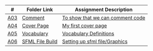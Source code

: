 |   #   | Folder Link | Assignment Description |
| :---: | ----------- | ---------------------- |
|<a href="https://github.com/SethAllen-ai/2143-OOP-Allen/tree/main/Assignments/A03"> A03 </a> |<a href="https://github.com/SethAllen-ai/2143-OOP-Allen/tree/main/Assignments/A03"> Comment </a>|<a href="https://github.com/SethAllen-ai/2143-OOP-Allen/tree/main/Assignments/A03">To show that we can comment code</a>|
|<a href="https://github.com/SethAllen-ai/2143-OOP-Allen/tree/main/Assignments/A04"> A04 </a> | <a href="https://github.com/SethAllen-ai/2143-OOP-Allen/tree/main/Assignments/A04"> Cover Page </a>| <a href="https://github.com/SethAllen-ai/2143-OOP-Allen/tree/main/Assignments/A04"> My first cover page </a> |
|<a href="https://github.com/SethAllen-ai/2143-OOP-Allen/tree/main/Assignments/A05"> A05 </a> |<a href="https://github.com/SethAllen-ai/2143-OOP-Allen/tree/main/Assignments/A05"> Vocabulary </a> |<a href="https://github.com/SethAllen-ai/2143-OOP-Allen/tree/main/Assignments/A05"> Vocabulary Definitions </a>|
|<a href="https://github.com/SethAllen-ai/2143-OOP-Allen/tree/main/Assignments/A06"> A06 </a> |<a href="https://github.com/SethAllen-ai/2143-OOP-Allen/tree/main/Assignments/A06"> SFML File Build </a> |<a href="https://github.com/SethAllen-ai/2143-OOP-Allen/tree/main/Assignments/A06"> Setting up sfml file/Graphics </a>|
